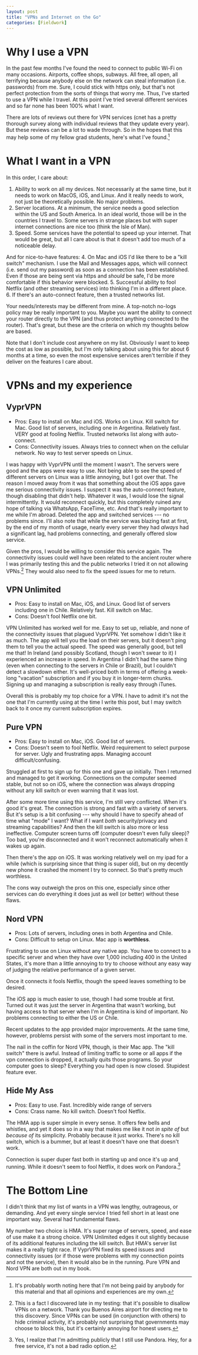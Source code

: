 ```yaml
---
layout: post
title: "VPNs and Internet on the Go"
categories: [Fieldwork]
---
```

# Why I use a VPN
In the past few months I've found the need to connect to public Wi-Fi on many occasions. Airports, coffee shops, subways. All free, all open, all terrifying because anybody else on the network can steal information (i.e. passwords) from me. Sure, I could stick with https only, but that's not perfect protection from the sorts of things that worry me. Thus, I've started to use a VPN while I travel. At this point I've tried several different services and so far none has been 100% what I want.

There are lots of reviews out there for VPN services (cnet has a pretty thorough survey along with individual reviews that they update every  year). But these reviews can be a lot to wade through. So in the hopes that this may help some of my fellow grad students, here's what I've found.[^1]

# What I want in a VPN
In this order, I care about:

1. Ability to work on all my devices. Not necessarily at the same time, but it needs to work on MacOS, iOS, and Linux. And it really needs to work, not just be theoretically possible. No major problems.
2. Server locations. At a minimum, the service needs a good selection within the US and South America. In an ideal world, those will be in the countries I travel to. Some servers in strange places but with super internet connections are nice too (think the Isle of Man).
3. Speed. Some services have the potential to speed up your internet. That would be great, but all I care about is that it doesn't add too much of a noticeable delay.

And for nice-to-have features:
4. On Mac and iOS I'd like there to be a "kill switch" mechanism. I use the Mail and Messages apps, which will connect (i.e. send out my password) as soon as a connection has been established. Even if those are being sent via https and *should* be safe, I'd be more comfortable if this behavior were blocked.
5. Successful ability to fool Netflix (and other streaming services) into thinking I'm in a different place.
6. If there's an auto-connect feature, then a trusted networks list.

Your needs/interests may be different from mine. A top-notch no-logs policy may be really important to you. Maybe you want the ability to connect your router directly to the VPN (and thus protect anything connected to the router). That's great, but these are the criteria on which my thoughts below are based.

Note that I don't include cost anywhere on my list. Obviously I want to keep the cost as low as possible, but I'm only talking about using this for about 6 months at a time, so even the most expensive services aren't terrible if they deliver on the features I care about.

# VPNs and my experience
## VyprVPN
* Pros: Easy to install on Mac and iOS. Works on Linux. Kill switch for Mac. Good list of servers, including one in Argentina. Relatively fast. VERY good at fooling Netflix. Trusted networks list along with auto-connect.
* Cons: Connectivity issues. Always tries to connect when on the cellular network. No way to test server speeds on Linux.

I was happy with VyprVPN until the moment I wasn't. The servers were good and the apps were easy to use. Not being able to see the speed of different servers on Linux was a little annoying, but I got over that. The reason I moved away from it was that something about the iOS apps gave me serious connectivity issues. I suspect it was the auto-connect feature, though disabling that didn't help. Whatever it was, I would lose the signal intermittently. It would reconnect quickly, but this completely ruined any hope of talking via WhatsApp, FaceTime, etc. And that's really important to me while I'm abroad. Deleted the app and switched services --- no problems since. I'll also note that while the service was blazing fast at first, by the end of my month of usage, nearly every server they had *always* had a significant lag, had problems connecting, and generally offered slow service.

Given the pros, I would be willing to consider this service again. The connectivity issues could well have been related to the ancient router where I was primarily testing this and the public networks I tried it on not allowing VPNs.[^2] They would also need to fix the speed issues for me to return.

## VPN Unlimited
* Pros: Easy to install on Mac, iOS, and Linux. Good list of servers including one in Chile. Relatively fast. Kill switch on Mac.
* Cons: Doesn't fool Netflix one bit.

VPN Unlimited has worked well for me. Easy to set up, reliable, and none of the connectivity issues that plagued VyprVPN. Yet somehow I didn't like it as much. The app will tell you the load on their servers, but it doesn't ping them to tell you the actual speed. The speed was generally good, but tell me that! In Ireland (and possibly Scotland, though I won't swear to it) I experienced an increase in speed. In Argentina I didn't had the same thing (even when connecting to the servers in Chile or Brazil), but I couldn't detect a slowdown either. It's well-priced both in terms of offering a week-long "vacation" subscription and if you buy it in longer-term chunks. Signing up and managing a subscription is really easy through iTunes.

Overall this is probably my top choice for a VPN. I have to admit it's not the one that I'm currently using at the time I write this post, but I may switch back to it once my current subscription expires.

## Pure VPN
* Pros: Easy to install on Mac, iOS. Good list of servers.
* Cons: Doesn't seem to fool Netflix. Weird requirement to select purpose for server. Ugly and frustrating apps. Managing account difficult/confusing.

Struggled at first to sign up for this one and gave up initially. Then I returned and managed to get it working. Connections on the computer seemed stable, but not so on iOS, where the connection was always dropping without any kill switch or even warning that it was lost.

After some more time using this service, I'm still very conflicted. When it's good it's great. The connection is strong and fast with a variety of servers. But it's setup is a bit confusing --- why should I have to specify ahead of time what "mode" I want? What if I want *both* security/privacy and streaming capabilities? And then the kill switch is also more or less ineffective. Computer screen turns off (computer doesn't even fully sleep)? Too bad, you're disconnected and it won't reconnect automatically when it wakes up again.

Then there's the app on iOS. It was working relatively well on my ipad for a while (which is surprising since that thing is super old), but on my decently new phone it crashed the moment I try to connect. So that's pretty much worthless.

The cons way outweigh the pros on this one, especially since other services can do everything it does just as well (or better) without these flaws.

## Nord VPN
* Pros: Lots of servers, including ones in both Argentina and Chile.
* Cons: Difficult to setup on Linux. Mac app is **worthless**.

Frustrating to use on Linux without any native app. You have to connect to a specific server and when they have over 1,000 including 400 in the United States, it's more than a little annoying to try to choose without any easy way of judging the relative performance of a given server.

Once it connects it fools Netflix, though the speed leaves something to be desired.

The iOS app is much easier to use, though I had some trouble at first. Turned out it was just the server in Argentina that wasn't working, but having access to that server when I'm in Argentina is kind of important. No problems connecting to either the US or Chile.

Recent updates to the app provided major improvements. At the same time, however, problems persist with some of the servers most important to me.

The nail in the coffin for Nord VPN, though, is their Mac app. The "kill switch" there is awful. Instead of limiting traffic to some or all apps if the vpn connection is dropped, it actually quits those programs. So your computer goes to sleep? Everything you had open is now closed. Stupidest feature ever.

## Hide My Ass
* Pros: Easy to use. Fast. Incredibly wide range of servers
* Cons: Crass name. No kill switch. Doesn't fool Netflix.

The HMA app is super simple in every sense. It offers few bells and whistles, and yet it does so in a way that makes me like it not *in spite of* but *because of* its simplicity. Probably because it just works. There's no kill switch, which is a bummer, but at least it doesn't have one that doesn't work.

Connection is super duper fast both in starting up and once it's up and running. While it doesn't seem to fool Netflix, it does work on Pandora.[^3]

# The Bottom Line
I didn't think that my list of wants in a VPN was lengthy, outrageous, or demanding. And yet every single service I tried fell short in at least one important way. Several had fundamental flaws.

My number two choice is HMA. It's super range of servers, speed, and ease of use make it a strong choice. VPN Unlimited edges it out slightly because of its additional features including the kill switch. But HMA's server list makes it a really tight race. If VyprVPN fixed its speed issues and connectivity issues (or if those were problems with my connection points and not the service), then it would also be in the running. Pure VPN and Nord VPN are both out in my book.


[^1]: It's probably worth noting here that I'm not being paid by anybody for this material and that all opinions and experiences are my own.
[^2]: This is a fact I discovered late in my testing: that it's possible to disallow VPNs on a network. Thank you Buenos Aires airport for directing me to this discovery. Since VPNs can be used (in conjunction with others) to hide criminal activity, it's probably not surprising that governments may choose to block this, but it's certainly annoying for honest users.
[^3]: Yes, I realize that I'm admitting publicly that I still use Pandora. Hey, for a free service, it's not a bad radio option.
